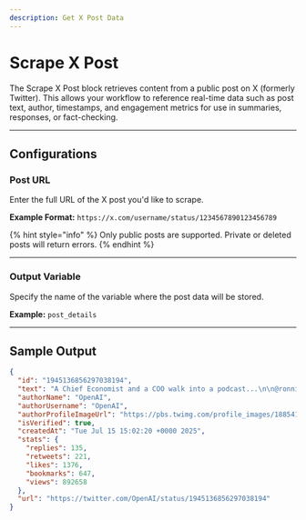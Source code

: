 ```yaml
---
description: Get X Post Data
---
```


# Scrape X Post

The Scrape X Post block retrieves content from a public post on X (formerly Twitter). This allows your workflow to reference real-time data such as post text, author, timestamps, and engagement metrics for use in summaries, responses, or fact-checking.

***

## Configurations

### Post URL

Enter the full URL of the X post you'd like to scrape.

**Example Format:** `https://x.com/username/status/1234567890123456789`

{% hint style="info" %}
Only public posts are supported. Private or deleted posts will return errors.
{% endhint %}

***

### Output Variable

Specify the name of the variable where the post data will be stored.

**Example:** `post_details`

***

## Sample Output

```json
{
  "id": "1945136856297038194",
  "text": "A Chief Economist and a COO walk into a podcast...\n\n@ronniechatterji and @bradlightcap talk about the future of jobs and the economy in the age of AI on Episode 3 of the OpenAI podcast, now live. https://t.co/XhsDR1tLWn",
  "authorName": "OpenAI",
  "authorUsername": "OpenAI",
  "authorProfileImageUrl": "https://pbs.twimg.com/profile_images/1885410181409820672/ztsaR0JW_400x400.jpg",
  "isVerified": true,
  "createdAt": "Tue Jul 15 15:02:20 +0000 2025",
  "stats": {
    "replies": 135,
    "retweets": 221,
    "likes": 1376,
    "bookmarks": 647,
    "views": 892658
  },
  "url": "https://twitter.com/OpenAI/status/1945136856297038194"
}
```
